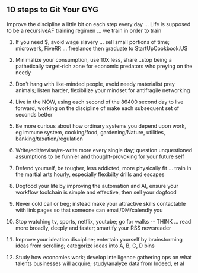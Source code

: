 ## 10 steps to Git Your GYG

Improve the discipline a little bit on each step every day ... Life is supposed to be a recursiveAF training regimen ... we train in order to train

1) If you need $, avoid wage slavery ... sell small portions of time; microwerk, FiveRR ... freelance then graduate to StartUpCookbook.US

2) Minimalize your consumption, use 10X less, share...stop being a pathetically target-rich zone for economic predators who preying on the needy 

3) Don't hang with like-minded people, avoid needy materialist prey animals; listen harder, flexibilize your mindset for antifragile networking

4) Live in the NOW, using each second of the 86400 second day to live forward, working on the discipline of make each subsequent set of seconds better

5) Be more curious about how ordinary systems you depend upon work, eg immune system, cooking/food, gardening/Nature, utilities, banking/taxation/regulation   

6) Write/edit/revise/re-write more every single day; question unquestioned assumptions to be funnier and thought-provoking for your future self

7) Defend yourself, be tougher, less addicted, more physically fit ... train in the martial arts hourly, especially flexibilty drills and escapes

8) Dogfood your life by improving the automation and AI, ensure your workflow toolchain is simple and effective, then sell your dogfood

9) Never cold call or beg; instead make your attractive skills contactable with link pages so that someone can email/DM/calendly you

10) Stop watching tv, sports, netflix, youtube; go for walks -- THINK ... read more broadly, deeply and faster; smartify your RSS newsreader

11) Improve your ideation discipline; entertain yourself by brainstorming ideas from scrolling; categorize ideas into A, B, C, D bins

12) Study how economies work; develop intelligence gathering ops on what talents businesses will acquire; study/analyze data from Indeed, et al
